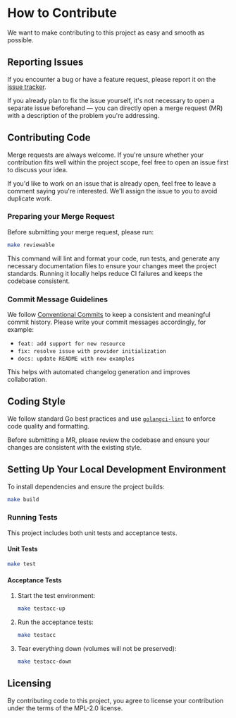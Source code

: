 # How to Contribute

We want to make contributing to this project as easy and smooth as possible.

## Reporting Issues

If you encounter a bug or have a feature request, please report it on the
[issue tracker](https://github.com/baptistegh/terraform-provider-lakekeeper/issues).

If you already plan to fix the issue yourself, it's not necessary to open a separate issue beforehand — you can directly open a merge request (MR) with a description of the problem you're addressing.

## Contributing Code

Merge requests are always welcome. If you're unsure whether your contribution fits well within the project scope, feel free to open an issue first to discuss your idea.

If you'd like to work on an issue that is already open, feel free to leave a comment saying you're interested.
We'll assign the issue to you to avoid duplicate work.

### Preparing your Merge Request

Before submitting your merge request, please run:

```sh
make reviewable
```

This command will lint and format your code, run tests, and generate any necessary documentation files to ensure your changes meet the project standards.
Running it locally helps reduce CI failures and keeps the codebase consistent.

### Commit Message Guidelines

We follow [Conventional Commits](https://www.conventionalcommits.org/en/v1.0.0/) to keep a consistent and meaningful commit history.
Please write your commit messages accordingly, for example:

- `feat: add support for new resource`
- `fix: resolve issue with provider initialization`
- `docs: update README with new examples`

This helps with automated changelog generation and improves collaboration.

## Coding Style

We follow standard Go best practices and use [`golangci-lint`](https://golangci-lint.run/) to enforce code quality and formatting.

Before submitting a MR, please review the codebase and ensure your changes are consistent with the existing style.

## Setting Up Your Local Development Environment

To install dependencies and ensure the project builds:

```sh
make build
```

### Running Tests

This project includes both unit tests and acceptance tests.

#### Unit Tests

```sh
make test
```

#### Acceptance Tests

1. Start the test environment:

   ```sh
   make testacc-up
   ```

2. Run the acceptance tests:

   ```sh
   make testacc
   ```

3. Tear everything down (volumes will not be preserved):

   ```sh
   make testacc-down
   ```

## Licensing

By contributing code to this project, you agree to license your contribution under the terms of the MPL-2.0 license.
